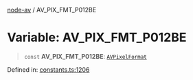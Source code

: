 [node-av](../globals.md) / AV\_PIX\_FMT\_P012BE

# Variable: AV\_PIX\_FMT\_P012BE

> `const` **AV\_PIX\_FMT\_P012BE**: [`AVPixelFormat`](../type-aliases/AVPixelFormat.md)

Defined in: [constants.ts:1206](https://github.com/seydx/av/blob/f8631fc881b394300b1479f511d55cf1c370a87f/src/constants/constants.ts#L1206)
